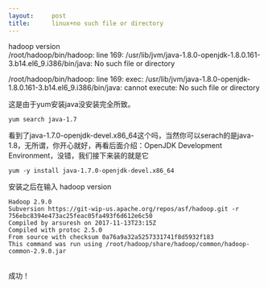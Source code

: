 ```yaml
---
layout:     post
title:      linux+no such file or directory
---
```

<div id="article_content" class="article_content clearfix csdn-tracking-statistics" data-pid="blog" data-mod="popu_307" data-dsm="post">
								            <link rel="stylesheet" href="https://csdnimg.cn/release/phoenix/template/css/ck_htmledit_views-f76675cdea.css">
						<div class="htmledit_views" id="content_views">
                hadoop version<br>/root/hadoop/bin/hadoop: line 169: /usr/lib/jvm/java-1.8.0-openjdk-1.8.0.161-3.b14.el6_9.i386/bin/java: No such file or directory<br><p>/root/hadoop/bin/hadoop: line 169: exec: /usr/lib/jvm/java-1.8.0-openjdk-1.8.0.161-3.b14.el6_9.i386/bin/java: cannot execute: No such file or directory</p><p>这是由于yum安装java没安装完全所致。</p><p></p><pre><code class="language-python">yum search java-1.7</code></pre><p>看到了java-1.7.0-openjdk-devel.x86_64这个吗，当然你可以serach的是java-1.8，无所谓，你开心就好，再看后面介绍：OpenJDK Development Environment，没错，我们接下来装的就是它</p><pre><code class="language-python">yum -y install java-1.7.0-openjdk-devel.x86_64</code></pre><p>安装之后在输入 hadoop version</p><pre><code class="language-python">Hadoop 2.9.0
Subversion https://git-wip-us.apache.org/repos/asf/hadoop.git -r 756ebc8394e473ac25feac05fa493f6d612e6c50
Compiled by arsuresh on 2017-11-13T23:15Z
Compiled with protoc 2.5.0
From source with checksum 0a76a9a32a5257331741f8d5932f183
This command was run using /root/hadoop/share/hadoop/common/hadoop-common-2.9.0.jar</code></pre><br>成功！            </div>
                </div>